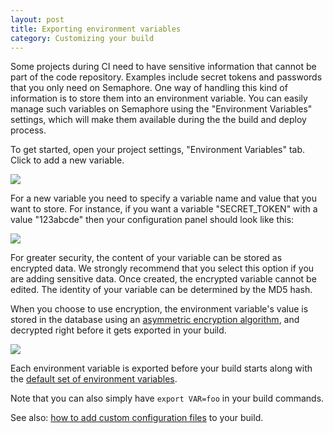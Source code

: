 ```yaml
---
layout: post
title: Exporting environment variables
category: Customizing your build
---
```


Some projects during CI need to have sensitive information that cannot be part of the code repository. Examples include secret tokens and passwords that you only need on Semaphore. One way of handling this kind of information is to store them into an environment variable. You can easily manage such variables on Semaphore using the "Environment Variables" settings, which will make them available during the the build and deploy process.

To get started, open your project settings, "Environment Variables" tab. Click to add a new variable.

<img src="/docs/assets/img/exporting-environment-variables/first-environment-variable.png" class="img-responsive">

For a new variable you need to specify a variable name and value that you want to store. For instance, if you want a variable "SECRET_TOKEN" with a value "123abcde" then your configuration panel should look like this:

<img src="/docs/assets/img/exporting-environment-variables/new-variable.png" class="img-responsive">

For greater security, the content of your variable can be stored as encrypted data. We strongly recommend that you select this option if you are adding sensitive data. Once created, the encrypted variable cannot be edited. The identity of your variable can be determined by the MD5 hash.

When you choose to use encryption, the environment variable's value is stored in the database using an
[asymmetric encryption algorithm](http://en.wikipedia.org/wiki/Public-key_cryptography),
and decrypted right before it gets exported in your build.

<img src="/docs/assets/img/exporting-environment-variables/environment-variable-list.png" class="img-responsive">

Each environment variable is exported before your build starts along with
the [default set of environment variables](/docs/available-environment-variables.html).

Note that you can also simply have `export VAR=foo` in your build commands.

See also: [how to add custom configuration files](/docs/adding-custom-configuration-files.html) to your build.
